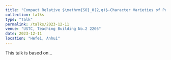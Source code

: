 ```yaml
---
title: "Compact Relative $\mathrm{SO}_0(2,q)$-Character Varieties of Punctured Spheres"
collection: talks
type: "Talk"
permalink: /talks/2023-12-11
venue: "USTC, Teaching Building No.2 2205"
date: 2023-12-11
location: "Hefei, Anhui"
---
```


This talk is based on...